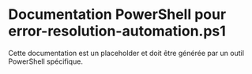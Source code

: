 # Documentation PowerShell pour error-resolution-automation.ps1

Cette documentation est un placeholder et doit être générée par un outil PowerShell spécifique.
